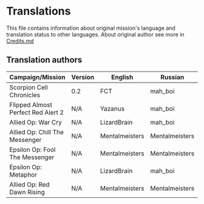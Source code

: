 # Translations
This file contains information about original mission's language and translation status to other languages. About original author see more in [Credits.md](https://github.com/MahBoiDeveloper/MentalOmegaWorld/blob/master/Credits.md)

## Translation authors
| Campaign/Mission                   | Version | English        | Russian        | Chinese        |
| ---------------------------------- | ------- | -------------- | -------------- | -------------- |
| Scorpion Cell Chronicles           | 0.2     | FCT            | mah_boi        | ZYJYGE         |
| Flipped Almost Perfect Red Alert 2 | N/A     | Yazanus        | mah_boi        |                |
| Allied Op: War Cry                 | N/A     | LizardBrain    | mah_boi        | ZYJYGE         |
| Allied Op: Chill The Messenger     | N/A     | Mentalmeisters | Mentalmeisters | Mentalmeisters |
| Epsilon Op: Fool The Messenger     | N/A     | Mentalmeisters | Mentalmeisters | Mentalmeisters |
| Epsilon Op: Metaphor               | N/A     | LizardBrain    | mah_boi        |                |
| Allied Op: Red Dawn Rising         | N/A     | Mentalmeisters | Mentalmeisters | Mentalmeisters |
